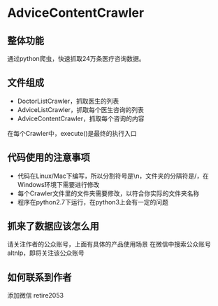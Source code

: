 AdviceContentCrawler
=====

整体功能
-----
通过python爬虫，快速抓取24万条医疗咨询数据。

文件组成
-----
* DoctorListCrawler，抓取医生的列表
* AdviceListCrawler，抓取每个医生咨询的列表
* AdviceContentCrawler，抓取每个咨询的内容

在每个Crawler中，execute()是最终的执行入口

代码使用的注意事项
------
* 代码在Linux/Mac下编写，所以分割符号是\n，文件夹的分隔符是/，在Windows环境下需要进行修改
* 每个Crawler文件里的文件夹需要修改，以符合你实际的文件夹名称
* 程序在python2.7下运行，在python3上会有一定的问题

抓来了数据应该怎么用
-----
请关注作者的公众账号，上面有具体的产品使用场景
在微信中搜索公众账号altnlp，即将关注该公众账号

如何联系到作者
-----
添加微信 retire2053
